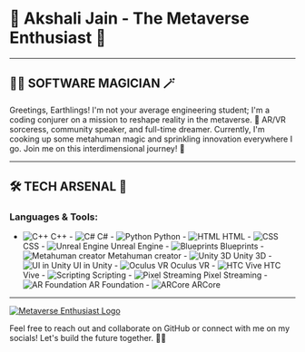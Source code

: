 # 👾 Akshali Jain - The Metaverse Enthusiast 👾

---

## 👩‍💻 SOFTWARE MAGICIAN 🪄

Greetings, Earthlings! I'm not your average engineering student; I'm a coding conjurer on a mission to reshape reality in the metaverse. 🚀 AR/VR sorceress, community speaker, and full-time dreamer. Currently, I'm cooking up some metahuman magic and sprinkling innovation everywhere I go. Join me on this interdimensional journey! 🌌

---

## 🛠️ TECH ARSENAL 🧰

### Languages & Tools:
- ![C++](https://upload.wikimedia.org/wikipedia/commons/thumb/1/18/ISO_C%2B%2B_Logo.svg/40px-ISO_C%2B%2B_Logo.svg.png) C++ - ![C#](https://upload.wikimedia.org/wikipedia/commons/thumb/7/7a/C_Sharp_logo.svg/40px-C_Sharp_logo.svg.png) C# - ![Python](https://upload.wikimedia.org/wikipedia/commons/thumb/c/c3/Python-logo-notext.svg/40px-Python-logo-notext.svg.png) Python - ![HTML](https://upload.wikimedia.org/wikipedia/commons/thumb/6/61/HTML5_logo_and_wordmark.svg/40px-HTML5_logo_and_wordmark.svg.png) HTML - ![CSS](https://upload.wikimedia.org/wikipedia/commons/thumb/d/d5/CSS3_logo_and_wordmark.svg/40px-CSS3_logo_and_wordmark.svg.png) CSS - ![Unreal Engine](https://upload.wikimedia.org/wikipedia/commons/thumb/8/83/Unreal_Engine_Logo_Black.svg/40px-Unreal_Engine_Logo_Black.svg.png) Unreal Engine - ![Blueprints](https://upload.wikimedia.org/wikipedia/commons/thumb/2/26/UE4-Blueprint-Icon.png/40px-UE4-Blueprint-Icon.png) Blueprints - ![Metahuman creator](https://upload.wikimedia.org/wikipedia/commons/thumb/7/75/UE4-Metahuman_Creator-Icon.png/40px-UE4-Metahuman_Creator-Icon.png) Metahuman creator - ![Unity 3D](https://upload.wikimedia.org/wikipedia/commons/thumb/1/19/Unity_Technologies_logo.svg/40px-Unity_Technologies_logo.svg.png) Unity 3D - ![UI in Unity](https://upload.wikimedia.org/wikipedia/commons/thumb/1/19/Unity_Technologies_logo.svg/40px-Unity_Technologies_logo.svg.png) UI in Unity - ![Oculus VR](https://upload.wikimedia.org/wikipedia/commons/thumb/3/33/Oculus_Logo.svg/40px-Oculus_Logo.svg.png) Oculus VR - ![HTC Vive](https://upload.wikimedia.org/wikipedia/commons/thumb/a/a2/HTC_Vive_logo.svg/40px-HTC_Vive_logo.svg.png) HTC Vive - ![Scripting](https://upload.wikimedia.org/wikipedia/commons/thumb/c/c9/Blue_script.jpg/40px-Blue_script.jpg) Scripting - ![Pixel Streaming](https://upload.wikimedia.org/wikipedia/commons/thumb/e/e2/Unreal_Engine_Pixel_Streaming_Logo.svg/40px-Unreal_Engine_Pixel_Streaming_Logo.svg.png) Pixel Streaming - ![AR Foundation](https://upload.wikimedia.org/wikipedia/commons/thumb/f/fa/Unity_Technologies_logo.svg/40px-Unity_Technologies_logo.svg.png) AR Foundation - ![ARCore](https://upload.wikimedia.org/wikipedia/commons/thumb/6/63/ARCore_Logo.svg/40px-ARCore_Logo.svg.png) ARCore

---

[![Metaverse Enthusiast Logo](link_to_your_logo_image)](https://yourwebsite.com)

Feel free to reach out and collaborate on GitHub or connect with me on my socials! Let's build the future together. 🚀✨
